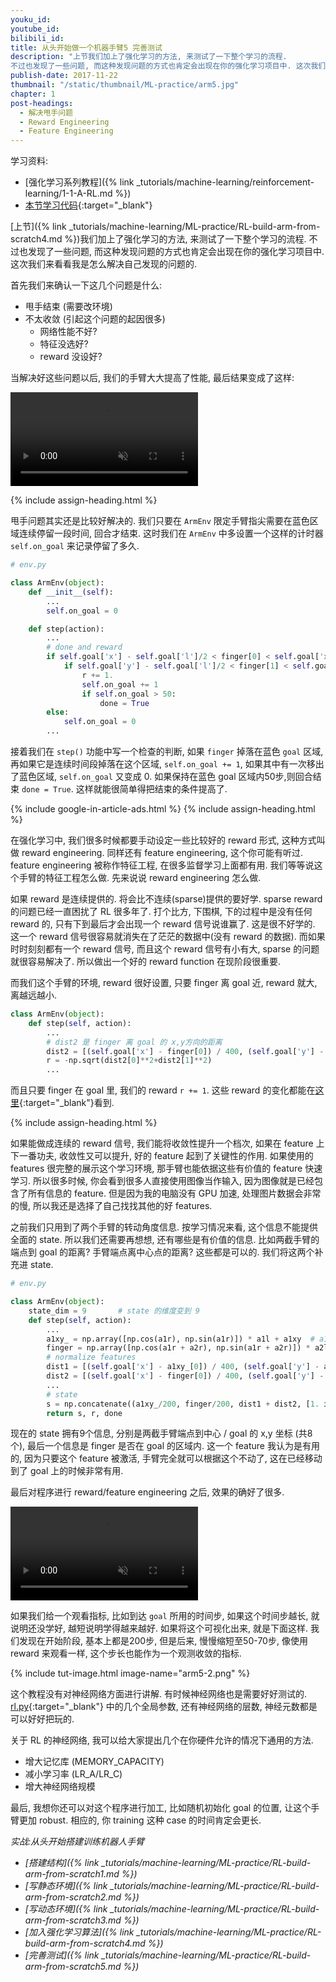 ```yaml
---
youku_id:
youtube_id:
bilibili_id:
title: 从头开始做一个机器手臂5 完善测试
description: "上节我们加上了强化学习的方法, 来测试了一下整个学习的流程.
不过也发现了一些问题, 而这种发现问题的方式也肯定会出现在你的强化学习项目中. 这次我们来看看我是怎么解决自己发现的问题的."
publish-date: 2017-11-22
thumbnail: "/static/thumbnail/ML-practice/arm5.jpg"
chapter: 1
post-headings:
  - 解决甩手问题
  - Reward Engineering
  - Feature Engineering
---
```


学习资料:
  * [强化学习系列教程]({% link _tutorials/machine-learning/reinforcement-learning/1-1-A-RL.md %})
  * [本节学习代码](https://github.com/MorvanZhou/train-robot-arm-from-scratch/tree/master/part5){:target="_blank"}

[上节]({% link _tutorials/machine-learning/ML-practice/RL-build-arm-from-scratch4.md %})我们加上了强化学习的方法, 来测试了一下整个学习的流程.
不过也发现了一些问题, 而这种发现问题的方式也肯定会出现在你的强化学习项目中. 这次我们来看看我是怎么解决自己发现的问题的.

首先我们来确认一下这几个问题是什么:

* 甩手结束 (需要改环境)
* 不太收敛 (引起这个问题的起因很多)
  * 网络性能不好?
  * 特征没选好?
  * reward 没设好?

当解决好这些问题以后, 我们的手臂大大提高了性能, 最后结果变成了这样:

<video class="tut-content-video" controls loop autoplay muted>
  <source src="/static/results/ML-practice/arm5-1.mp4" type="video/mp4">
  Your browser does not support HTML5 video.
</video>





{% include assign-heading.html %}

甩手问题其实还是比较好解决的. 我们只要在 `ArmEnv` 限定手臂指尖需要在蓝色区域连续停留一段时间, 回合才结束.
这时我们在 `ArmEnv` 中多设置一个这样的计时器 `self.on_goal` 来记录停留了多久.

```python
# env.py

class ArmEnv(object):
    def __init__(self):
        ...
        self.on_goal = 0

    def step(action):
        ...
        # done and reward
        if self.goal['x'] - self.goal['l']/2 < finger[0] < self.goal['x'] + self.goal['l']/2:
            if self.goal['y'] - self.goal['l']/2 < finger[1] < self.goal['y'] + self.goal['l']/2:
                r += 1.
                self.on_goal += 1
                if self.on_goal > 50:
                    done = True
        else:
            self.on_goal = 0
        ...
```

接着我们在 `step()` 功能中写一个检查的判断, 如果 `finger` 掉落在蓝色 `goal` 区域, 再如果它是连续时间段掉落在这个区域,
`self.on_goal += 1`, 如果其中有一次移出了蓝色区域, `self.on_goal` 又变成 0. 如果保持在蓝色 goal 区域内50步,则回合结束
`done = True`. 这样就能很简单得把结束的条件提高了.








{% include google-in-article-ads.html %}
{% include assign-heading.html %}

在强化学习中, 我们很多时候都要手动设定一些比较好的 reward 形式, 这种方式叫做 reward engineering.
同样还有 feature engineering, 这个你可能有听过. feature engineering 被称作特征工程, 在很多监督学习上面都有用. 我们等等说这个手臂的特征工程怎么做.
先来说说 reward engineering 怎么做.

如果 reward 是连续提供的. 将会比不连续(sparse)提供的要好学. sparse reward 的问题已经一直困扰了 RL 很多年了.
打个比方, 下围棋, 下的过程中是没有任何 reward 的, 只有下到最后才会出现一个 reward 信号说谁赢了.
这是很不好学的. 这一个 reward 信号很容易就消失在了茫茫的数据中(没有 reward 的数据). 而如果时时刻刻都有一个 reward 信号,
而且这个 reward 信号有小有大, sparse 的问题就很容易解决了. 所以做出一个好的 reward function 在现阶段很重要.

而我们这个手臂的环境, reward 很好设置, 只要 finger 离 goal 近, reward 就大, 离越远越小.

```python
class ArmEnv(object):
    def step(self, action):
        ...
        # dist2 是 finger 离 goal 的 x,y方向的距离
        dist2 = [(self.goal['x'] - finger[0]) / 400, (self.goal['y'] - finger[1]) / 400]
        r = -np.sqrt(dist2[0]**2+dist2[1]**2)
        ...
```

而且只要 finger 在 goal 里, 我们的 reward `r += 1`. 这些 reward 的变化都能在[这里](https://github.com/MorvanZhou/train-robot-arm-from-scratch/tree/master/part5/env.py){:target="_blank"}看到.










{% include assign-heading.html %}

如果能做成连续的 reward 信号, 我们能将收敛性提升一个档次, 如果在 feature 上下一番功夫, 收敛性又可以提升,
好的 feature 起到了关键性的作用. 如果使用的 features 很完整的展示这个学习环境, 那手臂也能依据这些有价值的 feature 快速学习.
所以很多时候, 你会看到很多人直接使用图像当作输入, 因为图像就是已经包含了所有信息的 feature. 但是因为我的电脑没有 GPU 加速,
处理图片数据会非常的慢, 所以我还是选择了自己找找其他的好 features.

之前我们只用到了两个手臂的转动角度信息. 按学习情况来看, 这个信息不能提供全面的 state. 所以我们还需要再想想, 还有哪些是有价值的信息.
比如两截手臂的端点到 goal 的距离? 手臂端点离中心点的距离? 这些都是可以的. 我们将这两个补充进 state.

```python
# env.py

class ArmEnv(object):
    state_dim = 9       # state 的维度变到 9
    def step(self, action):
        ...
        a1xy_ = np.array([np.cos(a1r), np.sin(a1r)]) * a1l + a1xy  # a1 end and a2 start (x1, y1)
        finger = np.array([np.cos(a1r + a2r), np.sin(a1r + a2r)]) * a2l + a1xy_  # a2 end (x2, y2)
        # normalize features
        dist1 = [(self.goal['x'] - a1xy_[0]) / 400, (self.goal['y'] - a1xy_[1]) / 400]
        dist2 = [(self.goal['x'] - finger[0]) / 400, (self.goal['y'] - finger[1]) / 400]
        ...
        # state
        s = np.concatenate((a1xy_/200, finger/200, dist1 + dist2, [1. if self.on_goal else 0.]))
        return s, r, done
```

现在的 state 拥有9个信息, 分别是两截手臂端点到中心 / goal 的 x,y 坐标 (共8个), 最后一个信息是 finger 是否在 goal 的区域内.
这一个 feature 我认为是有用的, 因为只要这个 feature 被激活, 手臂完全就可以根据这个不动了, 这在已经移动到了 goal 上的时候非常有用.

最后对程序进行 reward/feature engineering 之后, 效果的确好了很多.

<video class="tut-content-video" controls loop autoplay muted>
  <source src="/static/results/ML-practice/arm5-1.mp4" type="video/mp4">
  Your browser does not support HTML5 video.
</video>

如果我们给一个观看指标, 比如到达 `goal` 所用的时间步, 如果这个时间步越长, 就说明还没学好, 越短说明学得越来越好. 如果将这个可视化出来, 就是下面这样.
我们发现在开始阶段, 基本上都是200步, 但是后来, 慢慢缩短至50-70步, 像使用 reward 来观看一样, 这个步长也能作为一个观测收敛的指标.

{% include tut-image.html image-name="arm5-2.png" %}

这个教程没有对神经网络方面进行讲解. 有时候神经网络也是需要好好测试的. [rl.py](https://github.com/MorvanZhou/train-robot-arm-from-scratch/tree/master/part5/rl.py){:target="_blank"}
中的几个全局参数, 还有神经网络的层数, 神经元数都是可以好好把玩的.

关于 RL 的神经网络, 我可以给大家提出几个在你硬件允许的情况下通用的方法.

* 增大记忆库 (MEMORY_CAPACITY)
* 减小学习率 (LR_A/LR_C)
* 增大神经网络规模

最后, 我想你还可以对这个程序进行加工, 比如随机初始化 goal 的位置, 让这个手臂更加 robust. 相应的, 你 training 这种 case 的时间肯定会更长.





*实战:从头开始搭建训练机器人手臂*

* *[搭建结构]({% link _tutorials/machine-learning/ML-practice/RL-build-arm-from-scratch1.md %})*
* *[写静态环境]({% link _tutorials/machine-learning/ML-practice/RL-build-arm-from-scratch2.md %})*
* *[写动态环境]({% link _tutorials/machine-learning/ML-practice/RL-build-arm-from-scratch3.md %})*
* *[加入强化学习算法]({% link _tutorials/machine-learning/ML-practice/RL-build-arm-from-scratch4.md %})*
* *[完善测试]({% link _tutorials/machine-learning/ML-practice/RL-build-arm-from-scratch5.md %})*